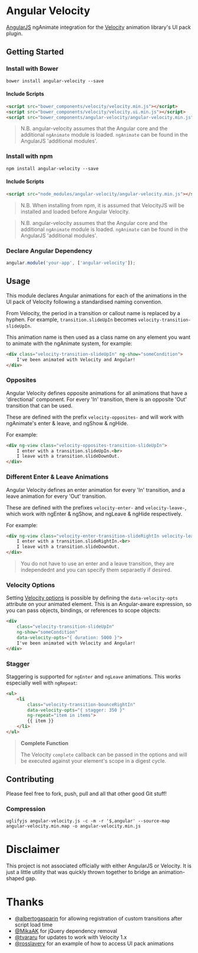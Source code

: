 
# Angular Velocity

[AngularJS](http://angularjs.org) ngAnimate integration for the [Velocity](http://velocityjs.org) animation library's UI pack plugin.

## Getting Started

### Install with Bower

```
bower install angular-velocity --save
```

#### Include Scripts

```html
<script src="bower_components/velocity/velocity.min.js"></script>
<script src="bower_components/velocity/velocity.ui.min.js"></script>
<script src="bower_components/angular-velocity/angular-velocity.min.js"></script>
```

> N.B. angular-velocity assumes that the Angular core and the additional `ngAnimate` module is loaded. `ngAnimate` can be found in the AngularJS 'additional modules'.

### Install with npm

```
npm install angular-velocity --save
```

#### Include Scripts

```html
<script src="node_modules/angular-velocity/angular-velocity.min.js"></script>
```
> N.B. When installing from npm, it is assumed that VelocityJS will be installed and loaded before Angular Velocity.

> N.B. angular-velocity assumes that the Angular core and the additional `ngAnimate` module is loaded. `ngAnimate` can be found in the AngularJS 'additional modules'.

### Declare Angular Dependency

```javascript
angular.module('your-app', ['angular-velocity']);
```

## Usage

This module declares Angular animations for each of the animations in the UI pack of Velocity following a standardised naming convention.

From Velocity, the period in a transition or callout name is replaced by a hyphen. For example, `transition.slideUpIn` becomes `velocity-transition-slideUpIn`.

This animation name is then used as a class name on any element you want to animate with the ngAnimate system, for example:

```html
<div class="velocity-transition-slideUpIn" ng-show="someCondition">
	I've been animated with Velocity and Angular!
</div>
```

### Opposites

Angular Velocity defines opposite animations for all animations that have a 'directional' component. For every 'In' transition, there is an opposite 'Out' transition that can be used.

These are defined with the prefix `velocity-opposites-` and will work with ngAnimate's enter & leave, and ngShow & ngHide.

For example:

```html
<div ng-view class="velocity-opposites-transition-slideUpIn">
	I enter with a transition.slideUpIn.<br>
	I leave with a transition.slideDownOut.
</div>
```

### Different Enter & Leave Animations

Angular Velocity defines an enter animation for every 'In' transition, and a leave animation for every 'Out' transition.

These are defined with the prefixes `velocity-enter-` and `velocity-leave-`, which work with ngEnter & ngShow, and ngLeave & ngHide respectively.

For example:

```html
<div ng-view class="velocity-enter-transition-slideRightIn velocity-leave-transition-slideDownOut">
	I enter with a transition.slideRightIn.<br>
	I leave with a transition.slideDownOut.
</div>
```

> You do not have to use an enter and a leave transition, they are independednt and you can specify them separaetly if desired.

### Velocity Options

Setting [Velocity options](http://julian.com/research/velocity/#arguments) is possible by defining the `data-velocity-opts` attribute on your animated element. This is an Angular-aware expression, so you can pass objects, bindings, or references to scope objects:

```html
<div 
    class="velocity-transition-slideUpIn"
    ng-show="someCondition"
    data-velocity-opts="{ duration: 5000 }">
	I've been animated with Velocity and Angular!
</div>
```

### Stagger

Staggering is supported for `ngEnter` and `ngLeave` animations. This works especially well with `ngRepeat`:

```html
<ul>
	<li 
	    class="velocity-transition-bounceRightIn"
	    data-velocity-opts="{ stagger: 350 }"
	    ng-repeat="item in items">
		{{ item }}
	</li>
</ul>
```

> **Complete Function**
> 
> The Velocity `complete` callback can be passed in the options and will be executed against your element's scope in a digest cycle.


## Contributing

Please feel free to fork, push, pull and all that other good Git stuff!

### Compression

```
uglifyjs angular-velocity.js -c -m -r '$,angular' --source-map angular-velocity.min.map -o angular-velocity.min.js
```

# Disclaimer

This project is not associated officially with either AngularJS or Velocity. It is just a little utility that was quickly thrown together to bridge an animation-shaped gap.

# Thanks

- [@albertogasparin](https://github.com/albertogasparin) for allowing registration of custom transitions after script load time
- [@MikaAK](https://github.com/MikaAK) for jQuery dependency removal
- [@tvararu](https://github.com/tvararu) for updates to work with Velocity 1.x
- [@rosslavery](https://github.com/rosslavery) for an example of how to access UI pack animations
